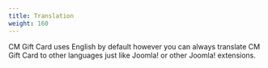 ```yaml
---
title: Translation
weight: 160 
---
```

CM Gift Card uses English by default however you can always translate CM Gift Card to other languages just like Joomla! or other Joomla! extensions.